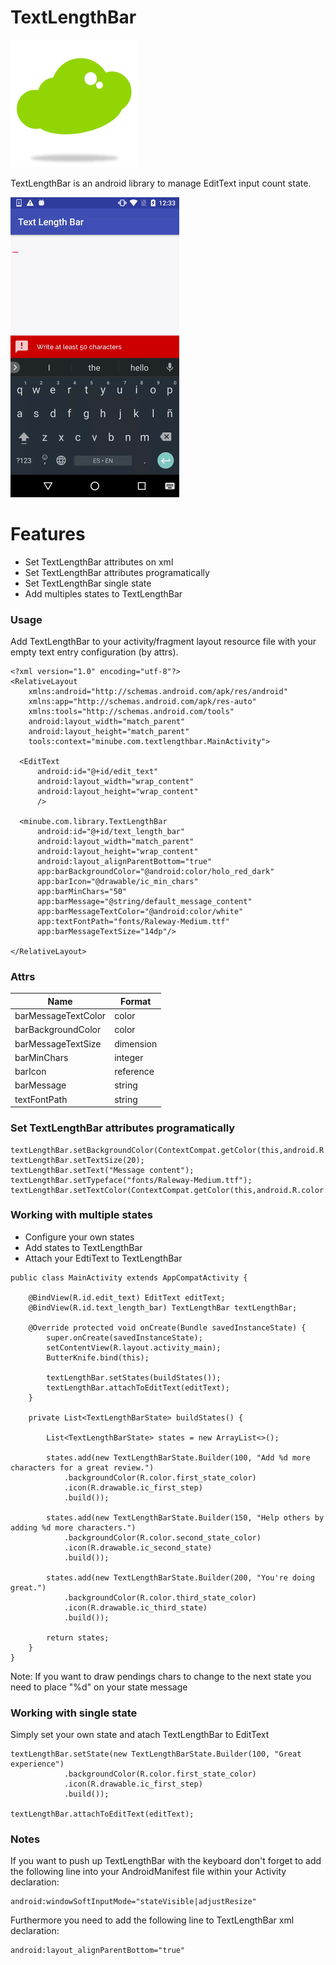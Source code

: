# TextLengthBar

![Screenshot](art/minube.png)

TextLengthBar is an android library to manage EditText input count state.

![](art/text_length_bar.gif)

# Features

  - Set TextLengthBar attributes on xml
  - Set TextLengthBar attributes programatically
  - Set TextLengthBar single state
  - Add multiples states to TextLengthBar


### Usage

Add TextLengthBar to your activity/fragment layout resource file with your empty text entry configuration (by attrs).

```
<?xml version="1.0" encoding="utf-8"?>
<RelativeLayout
    xmlns:android="http://schemas.android.com/apk/res/android"
    xmlns:app="http://schemas.android.com/apk/res-auto"
    xmlns:tools="http://schemas.android.com/tools"
    android:layout_width="match_parent"
    android:layout_height="match_parent"
    tools:context="minube.com.textlengthbar.MainActivity">

  <EditText
      android:id="@+id/edit_text"
      android:layout_width="wrap_content"
      android:layout_height="wrap_content"
      />

  <minube.com.library.TextLengthBar
      android:id="@+id/text_length_bar"
      android:layout_width="match_parent"
      android:layout_height="wrap_content"
      android:layout_alignParentBottom="true"
      app:barBackgroundColor="@android:color/holo_red_dark"
      app:barIcon="@drawable/ic_min_chars"
      app:barMinChars="50"
      app:barMessage="@string/default_message_content"
      app:barMessageTextColor="@android:color/white"
      app:textFontPath="fonts/Raleway-Medium.ttf"
      app:barMessageTextSize="14dp"/>

</RelativeLayout>
```

### Attrs

| Name | Format |
| ------ | ------ |
| barMessageTextColor | color |
| barBackgroundColor | color |
| barMessageTextSize | dimension |
| barMinChars | integer |
| barIcon | reference |
| barMessage | string |
| textFontPath | string |

### Set TextLengthBar attributes programatically

```
textLengthBar.setBackgroundColor(ContextCompat.getColor(this,android.R.color.black));
textLengthBar.setTextSize(20);
textLengthBar.setText("Message content");
textLengthBar.setTypeface("fonts/Raleway-Medium.ttf");
textLengthBar.setTextColor(ContextCompat.getColor(this,android.R.color.holo_red_dark);
```

### Working with multiple states
   - Configure your own states
   - Add states to TextLengthBar
   - Attach your EdtiText to TextLengthBar


```
public class MainActivity extends AppCompatActivity {

    @BindView(R.id.edit_text) EditText editText;
    @BindView(R.id.text_length_bar) TextLengthBar textLengthBar;

    @Override protected void onCreate(Bundle savedInstanceState) {
        super.onCreate(savedInstanceState);
        setContentView(R.layout.activity_main);
        ButterKnife.bind(this);

        textLengthBar.setStates(buildStates());
        textLengthBar.attachToEditText(editText);
    }

    private List<TextLengthBarState> buildStates() {

        List<TextLengthBarState> states = new ArrayList<>();

        states.add(new TextLengthBarState.Builder(100, "Add %d more characters for a great review.")
            .backgroundColor(R.color.first_state_color)
            .icon(R.drawable.ic_first_step)
            .build());

        states.add(new TextLengthBarState.Builder(150, "Help others by adding %d more characters.")
            .backgroundColor(R.color.second_state_color)
            .icon(R.drawable.ic_second_state)
            .build());

        states.add(new TextLengthBarState.Builder(200, "You're doing great.")
            .backgroundColor(R.color.third_state_color)
            .icon(R.drawable.ic_third_state)
            .build());

        return states;
    }
}
```

Note: If you want to draw pendings chars to change to the next state you need to place "%d" on your state message

### Working with single state
Simply set your own state and atach TextLengthBar to EditText

```
textLengthBar.setState(new TextLengthBarState.Builder(100, "Great experience")
            .backgroundColor(R.color.first_state_color)
            .icon(R.drawable.ic_first_step)
            .build());

textLengthBar.attachToEditText(editText);
```

### Notes
If you want to push up TextLengthBar with the keyboard don't forget to add the following line into your AndroidManifest file within your Activity declaration:

```
android:windowSoftInputMode="stateVisible|adjustResize"
```

Furthermore you need to add the following line to TextLengthBar xml declaration:
```
android:layout_alignParentBottom="true"
```